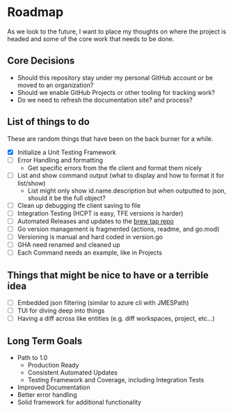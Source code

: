 # Roadmap

As we look to the future, I want to place my thoughts on where the project is headed and some of the core work that needs to be done.

## Core Decisions

- Should this repository stay under my personal GitHub account or be moved to an organization?
- Should we enable GitHub Projects or other tooling for tracking work?
- Do we need to refresh the documentation site? and process?

## List of things to do

These are random things that have been on the back burner for a while.

- [x] Initialize a Unit Testing Framework
- [ ] Error Handling and formatting
  - Get specific errors from the tfe client and format them nicely
- [ ] List and show command output (what to display and how to format it for list/show)
  - List might only show id.name.description but when outputted to json, should it be the full object?
- [ ] Clean up debugging tfe client saving to file
- [ ] Integration Testing (HCPT is easy, TFE versions is harder)
- [ ] Automated Releases and updates to the [brew tap repo](https://github.com/straubt1/homebrew-tap)
- [ ] Go version management is fragmented (actions, readme, and go.mod)
- [ ] Versioning is manual and hard coded in version.go
- [ ] GHA need renamed and cleaned up
- [ ] Each Command needs an example, like in Projects

## Things that might be nice to have or a terrible idea

- [ ] Embedded json filtering (similar to azure cli with JMESPath)
- [ ] TUI for diving deep into things
- [ ] Having a diff across like entities (e.g. diff workspaces, project, etc...)

## Long Term Goals

- Path to 1.0
  - Production Ready
  - Consistent Automated Updates
  - Testing Framework and Coverage, including Integration Tests
- Improved Documentation
- Better error handling
- Solid framework for additional functionality
